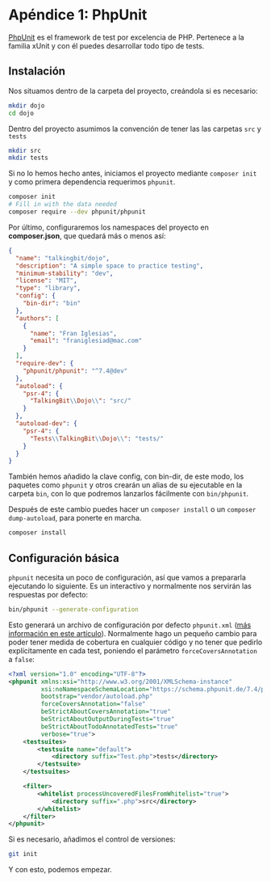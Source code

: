 # Apéndice 1: PhpUnit

[PhpUnit](https://phpunit.de) es el framework de test por excelencia de PHP. Pertenece a la familia xUnit y con él puedes desarrollar todo tipo de tests.

## Instalación

Nos situamos dentro de la carpeta del proyecto, creándola si es necesario:

``` bash
mkdir dojo
cd dojo
```

Dentro del proyecto asumimos la convención de tener las las carpetas `src` y `tests`

```bash
mkdir src
mkdir tests
```

Si no lo hemos hecho antes, iniciamos el proyecto mediante `composer init` y como primera dependencia requerimos `phpunit`.

```bash
composer init
# Fill in with the data needed
composer require --dev phpunit/phpunit
```

Por último, configuraremos los namespaces del proyecto en **composer.json**, que quedará más o menos así:

```json
{
  "name": "talkingbit/dojo",
  "description": "A simple space to practice testing",
  "minimum-stability": "dev",
  "license": "MIT",
  "type": "library",
  "config": {
    "bin-dir": "bin"
  },
  "authors": [
    {
      "name": "Fran Iglesias",
      "email": "franiglesiad@mac.com"
    }
  ],
  "require-dev": {
    "phpunit/phpunit": "^7.4@dev"
  },
  "autoload": {
    "psr-4": {
      "TalkingBit\\Dojo\\": "src/"
    }
  },
  "autoload-dev": {
    "psr-4": {
      "Tests\\TalkingBit\\Dojo\\": "tests/"
    }
  }
}
```

También hemos añadido la clave config, con bin-dir, de este modo, los paquetes como `phpunit` y otros crearán un alias de su ejecutable en la carpeta `bin`, con lo que podremos lanzarlos fácilmente con `bin/phpunit`.

Después de este cambio puedes hacer un `composer install` o un `composer dump-autoload`, para ponerte en marcha.

```bash
composer install
```

## Configuración básica

`phpunit` necesita un poco de configuración, así que vamos a prepararla ejecutando lo siguiente. Es un interactivo y normalmente nos servirán las respuestas por defecto:

```bash
bin/phpunit --generate-configuration
```

Esto generará un archivo de configuración por defecto `phpunit.xml` ([más información en este artículo](https://franiglesias.github.io/code-coverage-para-mejores-tests/)). Normalmente hago un pequeño cambio para poder tener medida de cobertura en cualquier código y no tener que pedirlo explícitamente en cada test, poniendo el parámetro `forceCoversAnnotation` a `false`:

```xml
<?xml version="1.0" encoding="UTF-8"?>
<phpunit xmlns:xsi="http://www.w3.org/2001/XMLSchema-instance"
         xsi:noNamespaceSchemaLocation="https://schema.phpunit.de/7.4/phpunit.xsd"
         bootstrap="vendor/autoload.php"
         forceCoversAnnotation="false"
         beStrictAboutCoversAnnotation="true"
         beStrictAboutOutputDuringTests="true"
         beStrictAboutTodoAnnotatedTests="true"
         verbose="true">
    <testsuites>
        <testsuite name="default">
            <directory suffix="Test.php">tests</directory>
        </testsuite>
    </testsuites>

    <filter>
        <whitelist processUncoveredFilesFromWhitelist="true">
            <directory suffix=".php">src</directory>
        </whitelist>
    </filter>
</phpunit>
```

Si es necesario, añadimos el control de versiones:

```bash
git init
```

Y con esto, podemos empezar.
